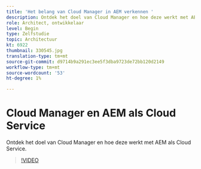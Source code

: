 ```yaml
---
title: 'Het belang van Cloud Manager in AEM verkennen '
description: Ontdek het doel van Cloud Manager en hoe deze werkt met AEM als Cloud Service.
role: Architect, ontwikkelaar
level: Begin
type: Zelfstudie
topic: Architectuur
kt: 6922
thumbnail: 330545.jpg
translation-type: tm+mt
source-git-commit: d9714b9a291ec3ee5f3dba9723de72bb120d2149
workflow-type: tm+mt
source-wordcount: '53'
ht-degree: 1%

---
```



# Cloud Manager en AEM als Cloud Service

Ontdek het doel van Cloud Manager en hoe deze werkt met AEM als Cloud Service.

>[!VIDEO](https://video.tv.adobe.com/v/330545/?quality=12&learn=on)